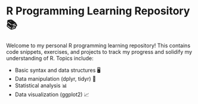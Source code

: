 # R Programming Learning Repository 📚
Welcome to my personal R programming learning repository! This contains code snippets, exercises, and projects to track my progress and solidify my understanding of R. Topics include:

- Basic syntax and data structures 🖥️
- Data manipulation (dplyr, tidyr) 🔄
- Statistical analysis 📊
- Data visualization (ggplot2) 📈
